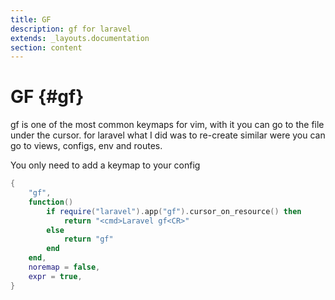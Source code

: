 ```yaml
---
title: GF
description: gf for laravel
extends: _layouts.documentation
section: content
---
```


# GF {#gf}

gf is one of the most common keymaps for vim, with it you can go to the file under the cursor.
for laravel what I did was to re-create similar were you can go to views, configs, env and routes.

You only need to add a keymap to your config

```lua
{
    "gf",
    function()
        if require("laravel").app("gf").cursor_on_resource() then
            return "<cmd>Laravel gf<CR>"
        else
            return "gf"
        end
    end,
    noremap = false,
    expr = true,
}
```
